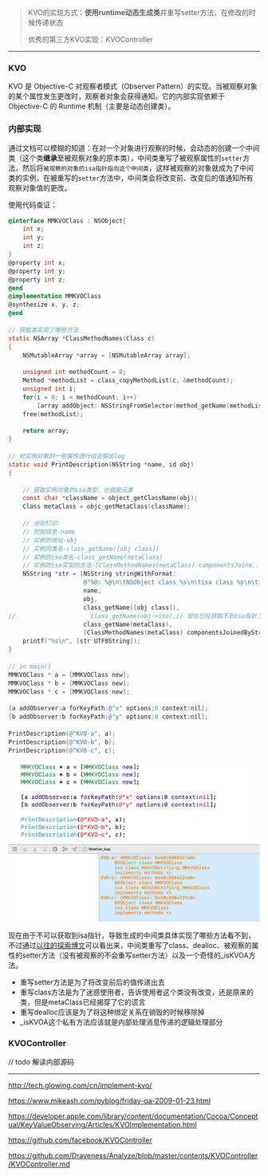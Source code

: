 > KVO的实现方式：**使用runtime动态生成类**并重写setter方法，在修改的时候传递状态
>
> 优秀的第三方KVO实现：KVOController

---

### KVO

KVO 是 Objective-C 对观察者模式（Observer Pattern）的实现。当被观察对象的某个属性发生更改时，观察者对象会获得通知。它的内部实现依赖于 Objective-C 的 Runtime 机制（主要是动态创建类）。



### 内部实现

通过文档可以模糊的知道：在对一个对象进行观察的时候，会动态的创建一个中间类（这个类**继承**至被观察对象的原本类），中间类重写了被观察属性的`setter`方法，然后将`被观察的对象的isa指针指向这个中间类`，这样被观察的对象就成为了中间类的实例，在被重写的`setter`方法中，中间类会将改变前、改变后的值通知所有观察对象值的更改。

使用代码查证：

```objective-c
@interface MMKVOClass : NSObject{
    int x;
    int y;
    int z;
}
@property int x;
@property int y;
@property int z;
@end
@implementation MMKVOClass
@synthesize x, y, z;
@end
  
// 获取类实现了哪些方法
static NSArray *ClassMethodNames(Class c)
{
    NSMutableArray *array = [NSMutableArray array];
    
    unsigned int methodCount = 0;
    Method *methodList = class_copyMethodList(c, &methodCount);
    unsigned int i;
    for(i = 0; i < methodCount; i++)
        [array addObject: NSStringFromSelector(method_getName(methodList[i]))];
    free(methodList);
    
    return array;
}

// 对实例对象的一些属性进行组合输出log
static void PrintDescription(NSString *name, id obj)
{
    
    // 获取实例对象的isa类型，也就是元类
    const char *className = object_getClassName(obj);
    Class metaClass = objc_getMetaClass(className);
    
    // 分别打印:
    // 附加信息-name
    // 实例的地址-obj
    // 实例的类名-class_getName([obj class])
    // 实例的isa类名-class_getName(metaClass)
    // 实例的isa实现的方法-[ClassMethodNames(metaClass) componentsJoine...
    NSString *str = [NSString stringWithFormat:
                     @"%@: %@\n\tNSObject class %s\n\tisa class %s\n\timplements methods <%@>",
                     name,
                     obj,
                     class_getName([obj class]),
//                     class_getName(obj->isa),// 现在已经获取不到isa指针了
                     class_getName(metaClass),
                     [ClassMethodNames(metaClass) componentsJoinedByString:@", "]];
    printf("%s\n", [str UTF8String]);
}

// in main()
MMKVOClass * a = [MMKVOClass new];
MMKVOClass * b = [MMKVOClass new];
MMKVOClass * c = [MMKVOClass new];

[a addObserver:a forKeyPath:@"x" options:0 context:nil];
[b addObserver:b forKeyPath:@"y" options:0 context:nil];

PrintDescription(@"KVO-a", a);
PrintDescription(@"KVO-b", b);
PrintDescription(@"KVO-c", c);
```

![](img/x18_kvo_log.png)

现在由于不可以获取到isa指针，导致生成的中间类具体实现了哪些方法看不到，不过通过[以往的探索博文](https://www.mikeash.com/pyblog/friday-qa-2009-01-23.html)可以看出来，中间类重写了class、dealloc、被观察的属性的setter方法（没有被观察的不会重写setter方法）以及一个奇怪的_isKVOA方法。

* 重写setter方法是为了将改变前后的值传递出去
* 重写class方法是为了迷惑使用者，告诉使用者这个类没有改变，还是原来的类，但是metaClass已经揭穿了它的谎言
* 重写dealloc应该是为了将这种绑定关系在销毁的时候移除掉
* _isKVOA这个私有方法应该就是内部处理消息传递的逻辑处理部分




### KVOController

// todo 解读内部源码



---

http://tech.glowing.com/cn/implement-kvo/

https://www.mikeash.com/pyblog/friday-qa-2009-01-23.html

https://developer.apple.com/library/content/documentation/Cocoa/Conceptual/KeyValueObserving/Articles/KVOImplementation.html

https://github.com/facebook/KVOController

https://github.com/Draveness/Analyze/blob/master/contents/KVOController/KVOController.md
